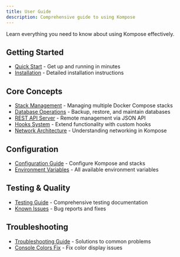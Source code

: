 ```yaml
---
title: User Guide
description: Comprehensive guide to using Kompose
---
```


Learn everything you need to know about using Kompose effectively.

## Getting Started

- [Quick Start](/guide/quick-start) - Get up and running in minutes
- [Installation](/installation) - Detailed installation instructions

## Core Concepts

- [Stack Management](/guide/stack-management) - Managing multiple Docker Compose stacks
- [Database Operations](/guide/database) - Backup, restore, and maintain databases
- [REST API Server](/guide/api-server) - Remote management via JSON API
- [Hooks System](/guide/hooks) - Extend functionality with custom hooks
- [Network Architecture](/guide/network) - Understanding networking in Kompose

## Configuration

- [Configuration Guide](/guide/configuration) - Configure Kompose and stacks
- [Environment Variables](/reference/environment) - All available environment variables

## Testing & Quality

- [Testing Guide](/guide/testing) - Comprehensive testing documentation
- [Known Issues](/guide/known-issues) - Bug reports and fixes

## Troubleshooting

- [Troubleshooting Guide](/guide/troubleshooting) - Solutions to common problems
- [Console Colors Fix](/guide/known-issues#console-colors-not-working-properly) - Fix color display issues
